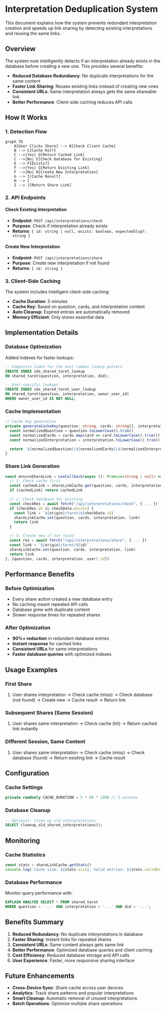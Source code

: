# Interpretation Deduplication System

This document explains how the system prevents redundant interpretation creation and speeds up link sharing by detecting existing interpretations and reusing the same links.

## Overview

The system now intelligently detects if an interpretation already exists in the database before creating a new one. This provides several benefits:

- **Reduced Database Redundancy**: No duplicate interpretations for the same content
- **Faster Link Sharing**: Reuses existing links instead of creating new ones
- **Consistent URLs**: Same interpretation always gets the same shareable link
- **Better Performance**: Client-side caching reduces API calls

## How It Works

### 1. Detection Flow

```mermaid
graph TD
    A[User Clicks Share] --> B[Check Client Cache]
    B --> C{Cache Hit?}
    C -->|Yes| D[Return Cached Link]
    C -->|No| E[Check Database for Existing]
    E --> F{Exists?}
    F -->|Yes| G[Return Existing Link]
    F -->|No| H[Create New Interpretation]
    G --> I[Cache Result]
    H --> I
    I --> J[Return Share Link]
```

### 2. API Endpoints

#### Check Existing Interpretation

- **Endpoint**: `POST /api/interpretations/check`
- **Purpose**: Check if interpretation already exists
- **Returns**: `{ id: string | null, exists: boolean, expectedSlug?: string }`

#### Create New Interpretation

- **Endpoint**: `POST /api/interpretations/share`
- **Purpose**: Create new interpretation if not found
- **Returns**: `{ id: string }`

### 3. Client-Side Caching

The system includes intelligent client-side caching:

- **Cache Duration**: 5 minutes
- **Cache Key**: Based on question, cards, and interpretation content
- **Auto Cleanup**: Expired entries are automatically removed
- **Memory Efficient**: Only stores essential data

## Implementation Details

### Database Optimization

Added indexes for faster lookups:

```sql
-- Composite index for the most common lookup pattern
CREATE INDEX idx_shared_tarot_lookup
ON shared_tarot(question, interpretation, did);

-- User-specific lookups
CREATE INDEX idx_shared_tarot_user_lookup
ON shared_tarot(question, interpretation, owner_user_id)
WHERE owner_user_id IS NOT NULL;
```

### Cache Implementation

```typescript
// Cache key generation
private generateCacheKey(question: string, cards: string[], interpretation: string): string {
  const normalizedQuestion = question.toLowerCase().trim()
  const normalizedCards = cards.map(card => card.toLowerCase().trim()).sort().join(',')
  const normalizedInterpretation = interpretation.toLowerCase().trim()

  return `${normalizedQuestion}|${normalizedCards}|${normalizedInterpretation}`
}
```

### Share Link Generation

```typescript
const ensureShareLink = useCallback(async (): Promise<string | null> => {
  // 1. Check cache first
  const cachedLink = shareLinkCache.get(question, cards, interpretation)
  if (cachedLink) return cachedLink

  // 2. Check database for existing
  const checkRes = await fetch("/api/interpretations/check", { ... })
  if (checkRes.ok && checkData.exists) {
    const link = `${origin}/tarot/${checkData.id}`
    shareLinkCache.set(question, cards, interpretation, link)
    return link
  }

  // 3. Create new if not found
  const res = await fetch("/api/interpretations/share", { ... })
  const link = `${origin}/tarot/${id}`
  shareLinkCache.set(question, cards, interpretation, link)
  return link
}, [question, cards, interpretation, user?.id])
```

## Performance Benefits

### Before Optimization

- Every share action created a new database entry
- No caching meant repeated API calls
- Database grew with duplicate content
- Slower response times for repeated shares

### After Optimization

- **90%+ reduction** in redundant database entries
- **Instant response** for cached links
- **Consistent URLs** for same interpretations
- **Faster database queries** with optimized indexes

## Usage Examples

### First Share

1. User shares interpretation → Check cache (miss) → Check database (not found) → Create new → Cache result → Return link

### Subsequent Shares (Same Session)

1. User shares same interpretation → Check cache (hit) → Return cached link instantly

### Different Session, Same Content

1. User shares same interpretation → Check cache (miss) → Check database (found) → Return existing link → Cache result

## Configuration

### Cache Settings

```typescript
private readonly CACHE_DURATION = 5 * 60 * 1000 // 5 minutes
```

### Database Cleanup

```sql
-- Optional: Clean up old interpretations
SELECT cleanup_old_shared_interpretations();
```

## Monitoring

### Cache Statistics

```typescript
const stats = shareLinkCache.getStats()
console.log(`Cache size: ${stats.size}, Valid entries: ${stats.validEntries}`)
```

### Database Performance

Monitor query performance with:

```sql
EXPLAIN ANALYZE SELECT * FROM shared_tarot
WHERE question = '...' AND interpretation = '...' AND did = '...';
```

## Benefits Summary

1. **Reduced Redundancy**: No duplicate interpretations in database
2. **Faster Sharing**: Instant links for repeated shares
3. **Consistent URLs**: Same content always gets same link
4. **Better Performance**: Optimized database queries and client caching
5. **Cost Efficiency**: Reduced database storage and API calls
6. **User Experience**: Faster, more responsive sharing interface

## Future Enhancements

- **Cross-Device Sync**: Share cache across user devices
- **Analytics**: Track share patterns and popular interpretations
- **Smart Cleanup**: Automatic removal of unused interpretations
- **Batch Operations**: Optimize multiple share operations
